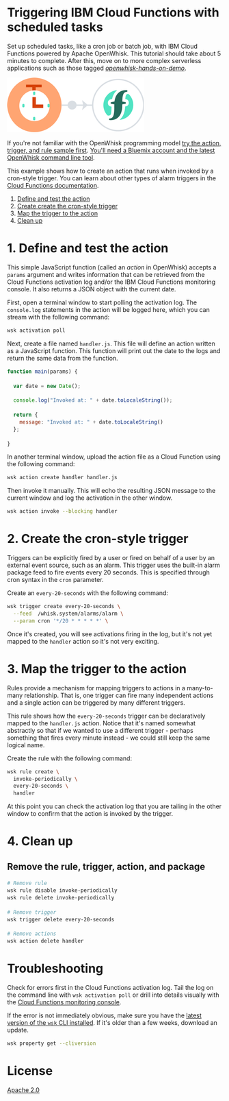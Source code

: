 # Triggering IBM Cloud Functions with scheduled tasks
Set up scheduled tasks, like a cron job or batch job, with IBM Cloud Functions powered by Apache OpenWhisk. This tutorial should take about 5 minutes to complete. After this, move on to more complex serverless applications such as those tagged [_openwhisk-hands-on-demo_](https://github.com/search?q=topic%3Aopenwhisk-hands-on-demo+org%3AIBM&type=Repositories).

![Sample Architecture](openwhisk-scheduled-tasks.png)

If you're not familiar with the OpenWhisk programming model [try the action, trigger, and rule sample first](https://github.com/IBM/openwhisk-action-trigger-rule). [You'll need a Bluemix account and the latest OpenWhisk command line tool](https://github.com/IBM/openwhisk-action-trigger-rule/blob/master/docs/OPENWHISK.md).

This example shows how to create an action that runs when invoked by a cron-style trigger. You can learn about other types of alarm triggers in the [Cloud Functions documentation](https://console.bluemix.net/docs/openwhisk/openwhisk_alarms.html#openwhisk_catalog_alarm).

1. [Define and test the action](#1-define-and-test-the-action)
2. [Create create the cron-style trigger](#2-create-create-the-cron-style-trigger)
3. [Map the trigger to the action](#3-map-the-trigger-to-the-action)
4. [Clean up](#4-clean-up)

# 1. Define and test the action

This simple JavaScript function (called an _action_ in OpenWhisk) accepts a `params` argument and writes information that can be retrieved from the Cloud Functions activation log and/or the IBM Cloud Functions monitoring console. It also returns a JSON object with the current date.

First, open a terminal window to start polling the activation log. The `console.log` statements in the action will be logged here, which you can stream with the following command:

```bash
wsk activation poll
```

Next, create a file named `handler.js`. This file will define an action written as a JavaScript function. This function will print out the date to the logs and return the same data from the function.

```javascript
function main(params) {

  var date = new Date();

  console.log("Invoked at: " + date.toLocaleString());

  return { 
    message: "Invoked at: " + date.toLocaleString() 
  };

}
```

In another terminal window, upload the action file as a Cloud Function using the following command:

```bash
wsk action create handler handler.js
```

Then invoke it manually. This will echo the resulting JSON message to the current window and log the activation in the other window.

```bash
wsk action invoke --blocking handler
```

# 2. Create the cron-style trigger
Triggers can be explicitly fired by a user or fired on behalf of a user by an external event source, such as an alarm. This trigger uses the built-in alarm package feed to fire events every 20 seconds. This is specified through cron syntax in the `cron` parameter. 

Create an `every-20-seconds` with the following command:

```bash
wsk trigger create every-20-seconds \
  --feed  /whisk.system/alarms/alarm \
  --param cron '*/20 * * * * *' \
```

Once it's created, you will see activations firing in the log, but it's not yet mapped to the `handler` action so it's not very exciting.

# 3. Map the trigger to the action
Rules provide a mechanism for mapping triggers to actions in a many-to-many relationship. That is, one trigger can fire many independent actions and a single action can be triggered by many different triggers.

This rule shows how the `every-20-seconds` trigger can be declaratively mapped to the `handler.js` action. Notice that it's named somewhat abstractly so that if we wanted to use a different trigger - perhaps something that fires every minute instead - we could still keep the same logical name.

Create the rule with the following command:

```bash
wsk rule create \
  invoke-periodically \
  every-20-seconds \
  handler
```

At this point you can check the activation log that you are tailing in the other window to confirm that the action is invoked by the trigger.

# 4. Clean up
## Remove the rule, trigger, action, and package

```bash
# Remove rule
wsk rule disable invoke-periodically
wsk rule delete invoke-periodically

# Remove trigger
wsk trigger delete every-20-seconds

# Remove actions
wsk action delete handler
```

# Troubleshooting
Check for errors first in the Cloud Functions activation log. Tail the log on the command line with `wsk activation poll` or drill into details visually with the [Cloud Functions monitoring console](https://console.ng.bluemix.net/openwhisk/dashboard).

If the error is not immediately obvious, make sure you have the [latest version of the `wsk` CLI installed](https://console.ng.bluemix.net/openwhisk/learn/cli). If it's older than a few weeks, download an update.
```bash
wsk property get --cliversion
```

# License
[Apache 2.0](LICENSE.txt)

